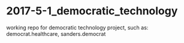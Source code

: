 # 2017-5-1_democratic_technology
working repo for democratic technology project, such as: democrat.healthcare, sanders.democrat
